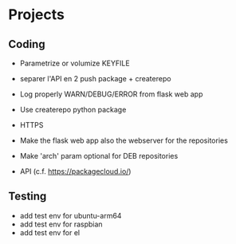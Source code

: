 # Projects

## Coding

- Parametrize or volumize KEYFILE
- separer l'API en 2 push package + createrepo

- Log properly WARN/DEBUG/ERROR from flask web app
- Use createrepo python package
- HTTPS

- Make the flask web app also the webserver for the repositories
- Make 'arch' param optional for DEB repositories
- API (c.f. https://packagecloud.io/)

## Testing

- add test env for ubuntu-arm64
- add test env for raspbian
- add test env for el
